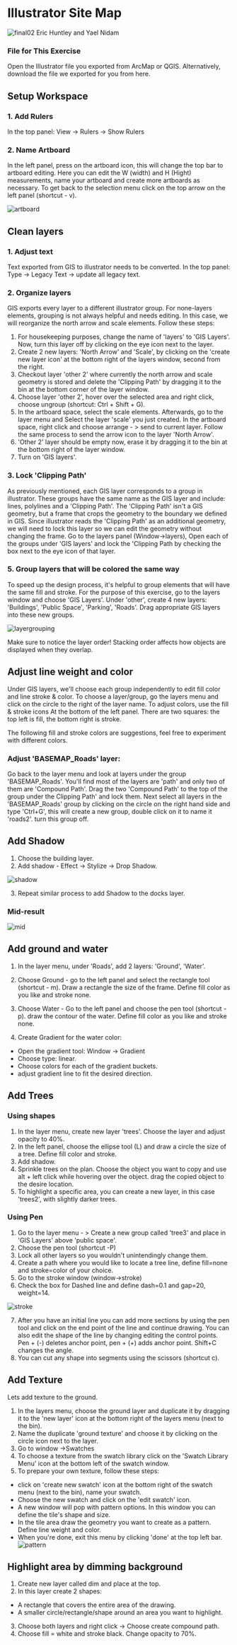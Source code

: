 # Illustrator Site Map
![final02](./images/final02.JPG)
Eric Huntley and Yael Nidam

### File for This Exercise
Open the Illustrator file you exported from ArcMap or QGIS.
Alternatively, download the file we exported for you from here.

## Setup Workspace

### 1. Add Rulers
In the top panel: View -> Rulers -> Show Rulers

### 2. Name Artboard
In the left panel, press on the artboard icon, this will change the top bar to artboard editing. Here you can edit the W (width) and H (Hight) measurements, name your artboard and create more artboards as necessary. To get back to the selection menu click on the top arrow on the left panel (shortcut - v).

![artboard](./images/artboard.JPG)

## Clean layers

### 1. Adjust text
Text exported from GIS to illustrator needs to be converted.
In the top panel: Type -> Legacy Text -> update all legacy text.

### 2. Organize layers
GIS exports every layer to a different illustrator group. For none-layers elements, grouping is not always helpful and needs editing. In this case, we will reorganize the north arrow and scale elements. Follow these steps:
1. For housekeeping purposes, change the name of 'layers' to 'GIS Layers'. Now, turn this layer off by clicking on the eye icon next to the layer.
2. Create 2 new layers: 'North Arrow' and 'Scale', by clicking on the 'create new layer icon' at the bottom right of the layers window, second from the right.
3. Checkout layer 'other 2' where currently the north arrow and scale geometry is stored and delete the 'Clipping Path' by dragging it to the bin at the bottom corner of the layer window.
4. Choose layer 'other 2', hover over the selected area and right click, choose ungroup (shortcut: Ctrl + Shift + G).
5. In the artboard space, select the scale elements. Afterwards, go to the layer menu and Select the layer 'scale' you just created.  In the artboard space, right click and choose arrange - > send to current layer. Follow the same process to send the arrow icon to the layer 'North Arrow'.
6. 'Other 2' layer should be empty now, erase it by dragging it to the bin at the bottom right of the layer window.
7. Turn on 'GIS layers'.

### 3. Lock 'Clipping Path'
As previously mentioned, each GIS layer corresponds to a group in illustrator. These groups have the same name as the GIS layer and include:
lines, polylines and a 'Clipping Path'. The 'Clipping Path' isn't a GIS geometry, but a frame that crops the geometry to the boundary we defined in GIS. Since illustrator reads the 'Clipping Path' as an additional geometry, we will need to lock this layer so we can edit the geometry without changing the frame.
Go to the layers panel (Window->layers), Open each of the groups under 'GIS layers' and lock the 'Clipping Path by checking the box next to the eye icon of that layer.

### 5. Group layers that will be colored the same way
To speed up the design process, it's helpful to group elements that will have the same fill and stroke. For the purpose of this exercise, go to the layers window and choose 'GIS Layers'. Under 'other', create 4 new layers: 'Buildings', 'Public Space', 'Parking', 'Roads'. Drag appropriate GIS layers into these new groups.

![layergrouping](./images/layergrouping.JPG)

Make sure to notice the layer order! Stacking order affects how objects are displayed when they overlap.

## Adjust line weight and color
Under GIS layers, we'll choose each group independently to edit fill color and line stroke & color.
To choose a layer/group, go the layers menu and click on the circle to the right of the layer name.
To adjust colors, use the fill & stroke icons At the bottom of the left panel. There are two squares: the top left is fill, the bottom right is stroke.

The following fill and stroke colors are suggestions, feel free to experiment with different colors.

### Adjust 'BASEMAP_Roads' layer:
Go back to the layer menu and look at layers under the group 'BASEMAP_Roads'. You'll find most of the layers are 'path' and only two of them are 'Compound Path'. Drag the two 'Compound Path' to the top of the group under the Clipping Path' and lock them. Next select all layers in the 'BASEMAP_Roads' group by clicking on the circle on the right hand side and type 'Ctrl+G', this will create a new group, double click on it to name it 'roads2'. turn this group off.

## Add Shadow
1. Choose the building layer.
2. Add shadow - Effect -> Stylize -> Drop Shadow.

![shadow](./images/shaddow.JPG)

3. Repeat similar process to add Shadow to the docks layer.

### Mid-result
![mid](./images/mid.JPG)


## Add ground and water

1. In the layer menu, under 'Roads', add 2 layers:
'Ground', 'Water'.

2. Choose Ground - go to the left panel and select the rectangle tool (shortcut - m). Draw a rectangle the size of the frame. Define fill color as you like and stroke none.

3. Choose Water - Go to the left panel and choose the pen tool (shortcut - p).
draw the contour of the water. Define fill color as you like and stroke none.

4. Create Gradient for the water color:
- Open the gradient tool: Window -> Gradient
- Choose type: linear.
- Choose colors for each of the gradient buckets.
- adjust gradient line to fit the desired direction.

## Add Trees
### Using shapes
1. In the layer menu, create new layer 'trees'. Choose the layer and adjust opacity to 40%.
2. In the left panel, choose the ellipse tool (L) and draw a circle the size of a tree. Define fill color and stroke.
3. Add shadow.
4. Sprinkle trees on the plan. Choose the object you want to copy and use alt + left click while hovering over the object. drag the copied object to the desire location.
5. To highlight a specific area, you can create a new layer, in this case 'trees2', with slightly darker trees.

### Using Pen
1. Go to the layer menu - > Create a new group called 'tree3' and place in 'GIS Layers' above 'public space'.
2. Choose the pen tool (shortcut -P)
3. Lock all other layers so you wouldn't unintendingly change them.
4. Create a path where you would like to locate a tree line, define fill=none and stroke=color of your choice.
5. Go to the stroke window (window->stroke)
6. Check the box for Dashed line and define dash=0.1 and gap=20, weight=14.

![stroke](./images/stroke.JPG)

7. After you have an initial line you can add more sections by using the pen tool and click on the end point of the line and continue drawing. You can also edit the shape of the line by changing editing the control points. Pen + (-) deletes anchor point, pen + (+) adds anchor point. Shift+C changes the angle.
8. You can cut any shape into segments using the scissors (shortcut c).

## Add Texture
Lets add texture to the ground.
1. In the layers menu, choose the ground layer and duplicate it by dragging it to the 'new layer' icon at the bottom right of the layers menu (next to the bin).
2. Name the duplicate 'ground texture' and choose it by clicking on the circle icon next to the layer.
3. Go to window ->Swatches
4. To choose a texture from the swatch library click on the 'Swatch Library Menu' icon at the bottom left of the swatch window.
5. To prepare your own texture, follow these steps:
- click on 'create new swatch' icon at the bottom right of the swatch menu (next to the bin), name your swatch.
- Choose the new swatch and click on the 'edit swatch' icon.
- A new window will pop with pattern options. In this window you can define the tile's shape and size.
- In the tile area draw the geometry you want to create as a pattern. Define line weight and color.
- When you're done, exit this menu by clicking 'done' at the top left bar.
![pattern](./images/pattern.JPG)

## Highlight area by dimming background
1. Create new layer called dim and place at the top.
2. In this layer create 2 shapes:
- A rectangle that covers the entire area of the drawing.
- A smaller circle/rectangle/shape around an area you want to highlight.
3. Choose both layers and right click -> Choose create compound path.
4. Choose fill = white and stroke black. Change opacity to 70%.
